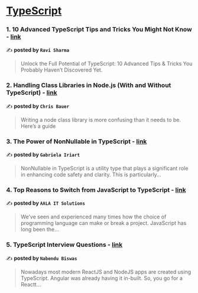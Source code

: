 
<h1><a href=https://medium.com/tag/typescript-tips/recommended target="_blank" rel="noopener noreferrer">TypeScript</a></h1>
<h3>1. 10 Advanced TypeScript Tips and Tricks You Might Not Know - <a href="https://medium.com/@javascriptcentric?source=tag_recommended_feed---------0-84----------typescript_tips----------dbf913fc_8e33_487b_a60e_360085ecf46e-------" target="_blank" rel="noopener noreferrer">link</a></h3>

✍️ **posted by `Ravi Sharma`**

<blockquote>Unlock the Full Potential of TypeScript: 10 Advanced Tips & Tricks You Probably Haven’t Discovered Yet.</blockquote>

<h3>2. Handling Class Libraries in Node.js (With and Without TypeScript) - <a href="https://medium.com/@chrisbauer.career?source=tag_recommended_feed---------1-107----------typescript_tips----------dbf913fc_8e33_487b_a60e_360085ecf46e-------" target="_blank" rel="noopener noreferrer">link</a></h3>

✍️ **posted by `Chris Bauer`**

<blockquote>Writing a node class library is more confusing than it needs to be. Here’s a guide</blockquote>

<h3>3. The Power of NonNullable<T> in TypeScript - <a href="https://medium.com/@gabrielairiart.gi?source=tag_recommended_feed---------2-85----------typescript_tips----------dbf913fc_8e33_487b_a60e_360085ecf46e-------" target="_blank" rel="noopener noreferrer">link</a></h3>

✍️ **posted by `Gabriela Iriart`**

<blockquote>NonNullable<T> in TypeScript is a utility type that plays a significant role in enhancing code safety and clarity. This is particularly…</blockquote>

<h3>4. Top Reasons to Switch from JavaScript to TypeScript - <a href="https://medium.com/@AALA-IT-Solutions?source=tag_recommended_feed---------3-84----------typescript_tips----------dbf913fc_8e33_487b_a60e_360085ecf46e-------" target="_blank" rel="noopener noreferrer">link</a></h3>

✍️ **posted by `AALA IT Solutions`**

<blockquote>We’ve seen and experienced many times how the choice of programming language can make or break a project. JavaScript has long been the…</blockquote>

<h3>5. TypeScript Interview Questions - <a href="https://medium.com/@nabendu82?source=tag_recommended_feed---------4-85----------typescript_tips----------dbf913fc_8e33_487b_a60e_360085ecf46e-------" target="_blank" rel="noopener noreferrer">link</a></h3>

✍️ **posted by `Nabendu Biswas`**

<blockquote>Nowadays most modern ReactJS and NodeJS apps are created using TypeScript. Angular was already having it in-built. So, you go for a Reactt…</blockquote>

